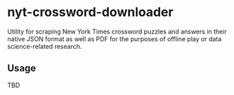 # nyt-crossword-downloader
Utility for scraping New York Times crossword puzzles and answers in their native JSON format as well as PDF for the purposes of offline play or data science-related research.

## Usage
TBD
